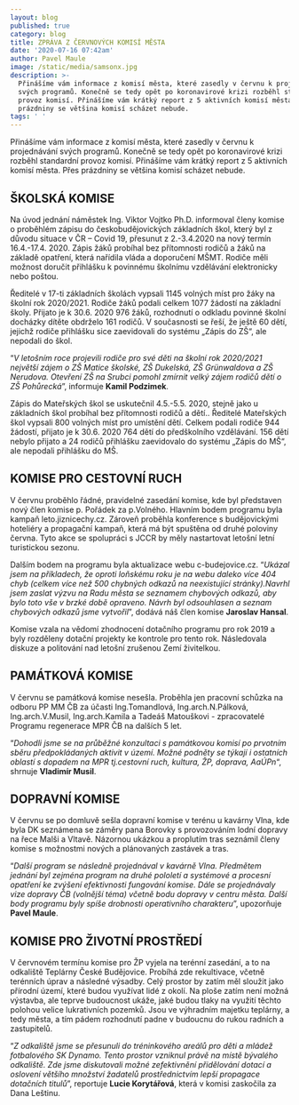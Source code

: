 ```yaml
---
layout: blog
published: true
category: blog
title: ZPRÁVA Z ČERVNOVÝCH KOMISÍ MĚSTA
date: '2020-07-16 07:42am'
author: Pavel Maule
image: /static/media/samsonx.jpg
description: >-
  Přinášíme vám informace z komisí města, které zasedly v červnu k projednávání
  svých programů. Konečně se tedy opět po koronavirové krizi rozběhl standardní
  provoz komisí. Přinášíme vám krátký report z 5 aktivních komisí města. Přes
  prázdniny se většina komisí scházet nebude.
tags: ' '
---
```

Přinášíme vám informace z komisí města, které zasedly v červnu k projednávání svých programů. Konečně se tedy opět po koronavirové krizi rozběhl standardní provoz komisí. Přinášíme vám krátký report z 5 aktivních komisí města. Přes prázdniny se většina komisí scházet nebude.

## ŠKOLSKÁ KOMISE

Na úvod jednání náměstek Ing. Viktor Vojtko Ph.D. informoval členy komise o proběhlém zápisu do českobudějovických základních škol, který byl z důvodu situace v ČR – Covid 19, přesunut z 2.-3.4.2020 na nový termín 16.4.-17.4. 2020. Zápis žáků probíhal bez přítomnosti rodičů a žáků na základě opatření, která nařídila vláda a doporučení MŠMT. Rodiče měli možnost doručit přihlášku k povinnému školnímu vzdělávání elektronicky nebo poštou.

Ředitelé v 17-ti základních školách vypsali 1145 volných míst pro žáky na školní rok 2020/2021. Rodiče žáků podali celkem 1077 žádostí na základní školy. Přijato je k 30.6. 2020 976 žáků, rozhodnutí o odkladu povinné školní docházky dítěte obdrželo 161 rodičů. V současnosti se řeší, že ještě 60 dětí, jejichž rodiče přihlášku sice zaevidovali do systému „Zápis do ZŠ“, ale nepodali do škol.

“_V letošním roce projevili rodiče pro své děti na školní rok 2020/2021 největší zájem o ZŠ Matice školské, ZŠ Dukelská, ZŠ Grünwaldova a ZŠ Nerudova. Otevření ZŠ na Srubci pomohl zmírnit velký zájem rodičů dětí o ZŠ Pohůrecká_”, informuje **Kamil Podzimek**.

Zápis do Mateřských škol se uskutečnil 4.5.-5.5. 2020, stejně jako u základních škol probíhal bez přítomnosti rodičů a dětí.. Ředitelé Mateřských škol vypsali 800 volných míst pro umístění dětí. Celkem podali rodiče 944 žádostí, přijato je k 30.6. 2020 764 dětí do předškolního vzdělávání. 156 dětí nebylo přijato a 24 rodičů přihlášku zaevidovalo do systému „Zápis do MŠ“, ale nepodali přihlášku do MŠ.



## KOMISE PRO CESTOVNÍ RUCH

V červnu proběhlo řádné, pravidelné zasedání komise, kde byl představen nový člen komise p. Pořádek za p.Volného. Hlavním bodem programu byla kampaň leto.jiznicechy.cz. Zároveň proběhla konference s budějovickými hoteliéry a propagační kampaň, která má být spuštěna od druhé poloviny června. Tyto akce se spolupráci s JCCR by měly nastartovat letošní letní turistickou sezonu. 

Dalším bodem na programu byla aktualizace webu c-budejovice.cz. “_Ukázal jsem na příkladech, že oproti loňskému roku je na webu daleko více 404 chyb (celkem více než 500 chybných odkazů na neexistující stránky).Navrhl jsem zaslat výzvu na Radu města se seznamem chybových odkazů, aby bylo toto vše v brzké době opraveno. Návrh byl odsouhlasen a seznam chybových odkazů jsme vytvořil_”, dodává náš člen komise **Jaroslav Hansal**.

Komise vzala na vědomí zhodnocení dotačního programu pro rok 2019 a byly rozděleny dotační projekty ke kontrole pro tento rok. Následovala diskuze a politování nad letošní zrušenou Zemí živitelkou. 



## PAMÁTKOVÁ KOMISE

V červnu se památková komise nesešla. Proběhla jen pracovní schůzka na odboru PP MM ČB za účasti Ing.Tomandlová, Ing.arch.N.Pálková, Ing.arch.V.Musil, Ing.arch.Kamila a Tadeáš Matouškovi - zpracovatelé Programu regenerace MPR ČB na dalších 5 let. 

“_Dohodli jsme se na průběžné konzultaci s památkovou komisí po prvotním sběru předpokládaných aktivit v území. Možné podněty se týkají i ostatních oblastí s dopadem na MPR tj.cestovní ruch, kultura, ŽP, doprava, AaÚPn_“, shrnuje **Vladimír Musil**.



## DOPRAVNÍ KOMISE

V červnu se po domluvě sešla dopravní komise v terénu u kavárny Vlna, kde byla DK seznámena se záměry pana Borovky s provozováním lodní dopravy na řece Malši a Vltavě. Názornou ukázkou a proplutím tras seznámil členy komise s možnostmi nových a plánovaných zastávek a tras.

“_Další program se následně projednával v kavárně Vlna. Předmětem jednání byl zejména program na druhé pololetí a systémové a procesní opatření ke zvýšení efektivnosti fungování komise. Dále se projednávaly vize dopravy ČB (volnější téma) včetně bodu dopravy v centru města. Další body programu byly spíše drobnosti operativního charakteru_”, upozorňuje **Pavel Maule**.



## KOMISE PRO ŽIVOTNÍ PROSTŘEDÍ

V červnovém termínu komise pro ŽP vyjela na terénní zasedání, a to na odkaliště Teplárny České Budějovice. Probíhá zde rekultivace, včetně terénních úprav a následné výsadby. Celý prostor by zatím měl sloužit jako přírodní území, které budou využívat lidé z okolí. Na ploše zatím není možná výstavba, ale teprve budoucnost ukáže, jaké budou tlaky na využití těchto polohou velice lukrativních pozemků. Jsou ve výhradním majetku teplárny, a tedy města, a tím pádem rozhodnutí padne v budoucnu do rukou radních a zastupitelů. 

“_Z odkaliště jsme se přesunuli do tréninkového areálů pro děti a mládež fotbalového SK Dynamo. Tento prostor vzniknul právě na místě bývalého odkaliště. Zde jsme diskutovali možné zefektivnění přidělování dotací a oslovení většího množství žadatelů prostřednictvím lepší propagace dotačních titulů_”, reportuje **Lucie Korytářová**, která v komisi zaskočila za Dana Leštinu.
